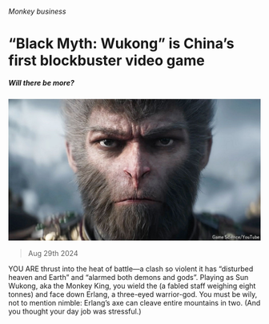###### Monkey business

# “Black Myth: Wukong” is China’s first blockbuster video game 

##### Will there be more? 

![image](images/20240831_CUP003.jpg) 

> Aug 29th 2024 

YOU ARE thrust into the heat of battle—a clash so violent it has “disturbed heaven and Earth” and “alarmed both demons and gods”. Playing as Sun Wukong, aka the Monkey King, you wield the (a fabled staff weighing eight tonnes) and face down Erlang, a three-eyed warrior-god. You must be wily, not to mention nimble: Erlang’s axe can cleave entire mountains in two. (And you thought your day job was stressful.)


